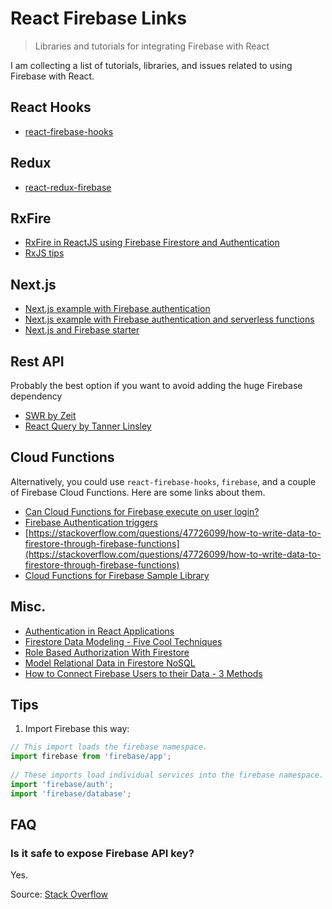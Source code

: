 # React Firebase Links
> Libraries and tutorials for integrating Firebase with React

I am collecting a list of tutorials, libraries, and issues related to using Firebase with React.

## React Hooks
- [react-firebase-hooks](https://www.npmjs.com/package/react-firebase-hooks)

## Redux
- [react-redux-firebase](https://www.npmjs.com/package/react-redux-firebase)

## RxFire
- [RxFire in ReactJS using Firebase Firestore and Authentication](https://ajonp.com/lessons/rxfire-in-reactjs-using-firebase-firestore-and-authentication/)
- [RxJS tips](https://fireship.io/lessons/rxjs-basic-pro-tips/)

## Next.js
- [Next.js example with Firebase authentication](https://github.com/zeit/next.js/tree/canary/examples/with-firebase-authentication)
- [Next.js example with Firebase authentication and serverless functions](https://github.com/zeit/next.js/tree/canary/examples/with-firebase-authentication-serverless)
- [Next.js and Firebase starter](https://github.com/rwieruch/nextjs-firebase-authentication)

## Rest API
Probably the best option if you want to avoid adding the huge Firebase dependency

- [SWR by Zeit](https://swr.now.sh/)
- [React Query by Tanner Linsley](https://github.com/tannerlinsley/react-query#usemutation)

## Cloud Functions
Alternatively, you could use `react-firebase-hooks`, `firebase`, and a couple of Firebase Cloud Functions. Here are some links about them.

- [Can Cloud Functions for Firebase execute on user login?](https://stackoverflow.com/questions/46452921/can-cloud-functions-for-firebase-execute-on-user-login)
- [Firebase Authentication triggers](https://firebase.google.com/docs/functions/auth-events)
- [https://stackoverflow.com/questions/47726099/how-to-write-data-to-firestore-through-firebase-functions](https://stackoverflow.com/questions/47726099/how-to-write-data-to-firestore-through-firebase-functions)
- [Cloud Functions for Firebase Sample Library](https://github.com/firebase/functions-samples/)

## Misc.
- [Authentication in React Applications](https://kentcdodds.com/blog/authentication-in-react-applications)
- [Firestore Data Modeling - Five Cool Techniques](https://www.youtube.com/watch?v=35RlydUf6xo)
- [Role Based Authorization With Firestore](https://fireship.io/lessons/role-based-authorization-with-firestore-nosql-and-angular-5/)
- [Model Relational Data in Firestore NoSQL](https://www.youtube.com/watch?v=jm66TSlVtcc)
- [How to Connect Firebase Users to their Data - 3 Methods](https://www.youtube.com/watch?v=2ciHixbc4HE)

## Tips
1. Import Firebase this way:
```js
// This import loads the firebase namespace.
import firebase from 'firebase/app';
 
// These imports load individual services into the firebase namespace.
import 'firebase/auth';
import 'firebase/database';
```

## FAQ
### Is it safe to expose Firebase API key?
Yes.

Source: [Stack Overflow](https://stackoverflow.com/questions/37482366/is-it-safe-to-expose-firebase-apikey-to-the-public)



